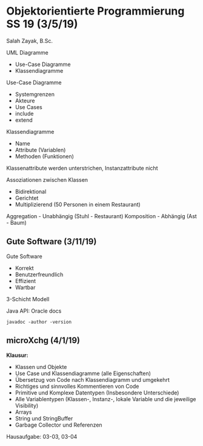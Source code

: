 
# Objektorientierte Programmierung SS 19 (3/5/19)

Salah Zayak, B.Sc.

UML Diagramme
 - Use-Case Diagramme
 - Klassendiagramme
 
 Use-Case Diagramme
 - Systemgrenzen
 - Akteure
 - Use Cases
 - include
 - extend
 
 Klassendiagramme
 - Name
 - Attribute (Variablen)
 - Methoden (Funktionen)

Klassenattribute werden unterstrichen, Instanzattribute nicht

Assoziationen zwischen Klassen
- Bidirektional
- Gerichtet
- Multiplizierend (50 Personen in einem Restaurant)

Aggregation - Unabhängig (Stuhl - Restaurant)
Komposition - Abhängig (Ast - Baum)

## Gute Software (3/11/19)
 
 Gute Software
 - Korrekt
 - Benutzerfreundlich
 - Effizient
 - Wartbar
 
 3-Schicht Modell 

Java API: Oracle docs

    javadoc -author -version

## microXchg (4/1/19)

  **Klausur:**
- Klassen und Objekte  
- Use Case und Klassendiagramme (alle Eigenschaften)  
- Übersetzug von Code nach Klassendiagramm und umgekehrt  
- Richtiges und sinnvolles Kommentieren von Code  
- Primitive und Komplexe Datentypen (Insbesondere Unterschiede)  
- Alle Variablentypen (Klassen-, Instanz-, lokale Variable und die jeweilige Visibility)  
- Arrays  
- String und StringBuffer  
- Garbage Collector und Referenzen

Hausaufgabe: 03-03, 03-04


<!--stackedit_data:
eyJoaXN0b3J5IjpbLTEyNDQwMDM0MjksNjU3NTMxNjQ1LDE3ND
Q3MjE4MjYsLTk2MTc5MDk1MSwtMjM5MDU5NzQxLDczMDk5ODEx
Nl19
-->